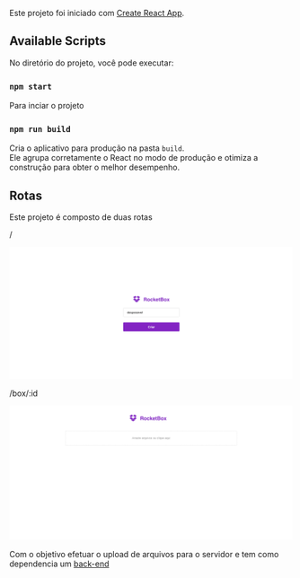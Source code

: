 Este projeto foi iniciado com [Create React App](https://github.com/facebook/create-react-app).

## Available Scripts

No diretório do projeto, você pode executar:

### `npm start`
 
Para inciar o projeto


### `npm run build`

Cria o aplicativo para produção na pasta `build`. <br>
Ele agrupa corretamente o React no modo de produção e otimiza a construção para obter o melhor desempenho.

## Rotas

Este projeto é composto de duas rotas

/

![main](./public/mockup/mockup.png)

/box/:id

![box](./public/mockup/mockup2.png)

Com o objetivo efetuar o upload de arquivos para o servidor e tem como dependencia um [back-end](https://github.com/despossivel/upload-back-end)

